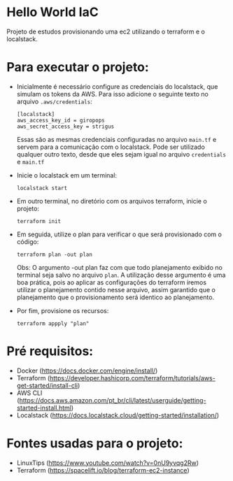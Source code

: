 # Hello World IaC

Projeto de estudos provisionando uma ec2 utilizando o terraform e o localstack.

# Para executar o projeto:
- Inicialmente é necessário configure as credenciais do localstack, que simulam os tokens da AWS. Para isso adicione o seguinte texto no arquivo `.aws/credentials`:
  ```
  [localstack]
  aws_access_key_id = giropops
  aws_secret_access_key = strigus
  ```
  Essas são as mesmas credenciais configuradas no arquivo `main.tf` e servem para a comunicação com o localstack. Pode ser utilizado qualquer outro texto, desde que eles sejam igual no arquivo `credentials` e `main.tf`
  
- Inicie o localstack em um terminal:
  ```
  localstack start
  ```
- Em outro terminal, no diretório com os arquivos terraform, inicie o projeto:
  ```
  terraform init
  ```
- Em seguida, utilize o plan para verificar o que será provisionado com o código:
  ```
  terraform plan -out plan
  ```
  Obs: O argumento -out plan faz com que todo planejamento exibido no terminal seja salvo no arquivo `plan`. 
  A utilização desse argumento é uma boa prática, pois ao aplicar as configurações do terraform iremos utilizar o planejamento contido nesse arquivo, assim garantido que o planejamento que o provisionamento será identico ao planejamento.
- Por fim, provisione os recursos:
  ```
  terraform appply "plan"
  ```

# Pré requisitos:
  - Docker (https://docs.docker.com/engine/install/)
  - Terraform (https://developer.hashicorp.com/terraform/tutorials/aws-get-started/install-cli)
  - AWS CLI (https://docs.aws.amazon.com/pt_br/cli/latest/userguide/getting-started-install.html)
  - Localstack (https://docs.localstack.cloud/getting-started/installation/)

# Fontes usadas para o projeto:
  - LinuxTips (https://www.youtube.com/watch?v=0nU9yvqg2Rw)
  - Terraform (https://spacelift.io/blog/terraform-ec2-instance)
